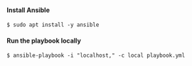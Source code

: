 
#### Install Ansible

```
$ sudo apt install -y ansible
```

#### Run the playbook locally

```
$ ansible-playbook -i "localhost," -c local playbook.yml
```

